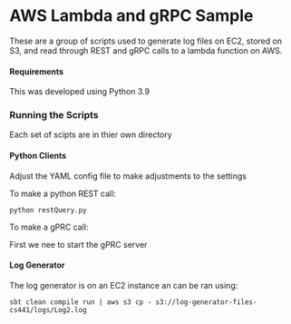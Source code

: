 
# AWS Lambda and gRPC Sample

These are a group of scripts used to generate log files on EC2, stored on S3, and read through REST and gRPC calls to a lambda function on AWS.

#### Requirements

This was developed using Python 3.9



### Running the Scripts

Each set of scipts are in thier own directory

#### Python Clients

Adjust the YAML config file to make adjustments to the settings

To make a python REST call:

`python restQuery.py`

To make a gPRC call:

First we nee to start the gPRC server





#### Log Generator

The log generator is on an EC2 instance an can be ran using:

`sbt clean compile run | aws s3 cp - s3://log-generator-files-cs441/logs/Log2.log`


